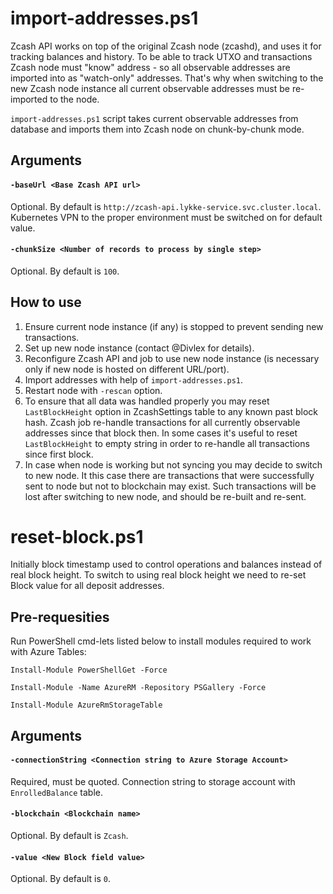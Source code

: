 # import-addresses.ps1

Zcash API works on top of the original Zcash node (zcashd), and uses it for tracking balances and history. 
To be able to track UTXO and transactions Zcash node must "know" address - so all observable addresses are imported into as "watch-only" addresses.
That's why when switching to the new Zcash node instance all current observable addresses must be re-imported to the node.

`import-addresses.ps1` script takes current observable addresses from database and imports them into Zcash node on chunk-by-chunk mode.

## Arguments

#### `-baseUrl <Base Zcash API url>`

Optional. By default is `http://zcash-api.lykke-service.svc.cluster.local`. Kubernetes VPN to the proper environment must be switched on for default value. 

#### `-chunkSize <Number of records to process by single step>`

Optional. By default is `100`.

## How to use

1. Ensure current node instance (if any) is stopped to prevent sending new transactions.
2. Set up new node instance (contact @Divlex for details).
3. Reconfigure Zcash API and job to use new node instance (is necessary only if new node is hosted on different URL/port).
4. Import addresses with help of `import-addresses.ps1`.
5. Restart node with `-rescan` option.
6. To ensure that all data was handled properly you may reset `LastBlockHeight` option in ZcashSettings table to any known past block hash.
   Zcash job re-handle transactions for all currently observable addresses since that block then.
   In some cases it's useful to reset `LastBlockHeight` to empty string in order to re-handle all transactions since first block.
7. In case when node is working but not syncing you may decide to switch to new node.
   It this case there are transactions that were successfully sent to node but not to blockchain may exist. Such transactions will be lost after switching to new node, and should be re-built and re-sent.

# reset-block.ps1

Initially block timestamp used to control operations and balances instead of real block height.
To switch to using real block height we need to re-set Block value for all deposit addresses.

## Pre-requesities

Run PowerShell cmd-lets listed below to install modules required to work with Azure Tables:

`Install-Module PowerShellGet -Force`

`Install-Module -Name AzureRM -Repository PSGallery -Force`

`Install-Module AzureRmStorageTable`

## Arguments

#### `-connectionString <Connection string to Azure Storage Account>`

Required, must be quoted. Connection string to storage account with `EnrolledBalance` table. 

#### `-blockchain <Blockchain name>`

Optional. By default is `Zcash`.

#### `-value <New Block field value>`

Optional. By default is `0`.